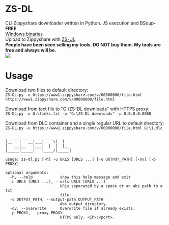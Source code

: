 # ZS-DL
CLI Zippyshare downloader written in Python. JS execution and BSoup-**FREE**.     
[Windows binaries](https://github.com/Sorrow446/ZS-DL/releases)   
Upload to Zippyshare with [ZS-UL](https://github.com/Sorrow446/ZS-UL).    
**People have been seen selling my tools. DO NOT buy them. My tools are free and always will be.**   
![](https://i.imgur.com/maoyc07.png)

# Usage
Download two files to default directory:    
`ZS-DL.py -u https://www1.zippyshare.com/v/00000000/file.html https://www1.zippyshare.com/v/00000000/file.html`

Download from text file to "G:\ZS-DL downloads" with HTTPS proxy:   
`ZS-DL.py -u G:\links.txt -o "G:\ZS-DL downloads" -p 0.0.0.0:8080`

Download from DLC container and a single regular URL to default directory:    
`ZS-DL.py -u https://www1.zippyshare.com/v/00000000/file.html G:\1.dlc`
```
 _____ _____     ____  __
|__   |   __|___|    \|  |
|   __|__   |___|  |  |  |__
|_____|_____|   |____/|_____|

usage: zs-dl.py [-h] -u URLS [URLS ...] [-o OUTPUT_PATH] [-ov] [-p PROXY]

optional arguments:
  -h, --help            show this help message and exit
  -u URLS [URLS ...], --urls URLS [URLS ...]
                        URLs separated by a space or an abs path to a txt
                        file.
  -o OUTPUT_PATH, --output-path OUTPUT_PATH
                        Abs output directory.
  -ov, --overwrite      Overwrite file if already exists.
  -p PROXY, --proxy PROXY
                        HTTPS only. <IP>:<port>.
```
